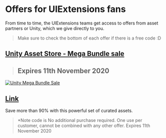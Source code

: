 # Offers for UIExtensions fans

From time to time, the UIExtensions teams get access to offers from asset partners or Unity, which we give directly to you.

> Make sure to check the bottom of each offer if there is a free code :D

## [Unity Asset Store - Mega Bundle sale](https://assetstore.unity.com/?on_sale=true&aid=1100ldh4b)

> ## Expires 11th November 2020

[![Unity Mega Bundle Sale](https://bytebucket.org/UnityUIExtensions/unity-ui-extensions/wiki/OfferImages/MBImage.jpg)](https://assetstore.unity.com/?on_sale=true&aid=1100ldh4b)

## [Link](https://assetstore.unity.com/?on_sale=true&aid=1100ldh4b)

Save more than 90% with this powerful set of curated assets.

> *Note code is No additional purchase required. One use per customer, cannot be combined with any other offer.  Expires 11th November 2020
